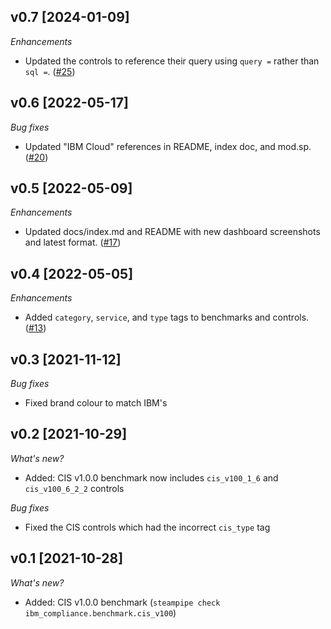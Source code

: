 ## v0.7 [2024-01-09]

_Enhancements_

- Updated the controls to reference their query using `query =` rather than `sql =`. ([#25](https://github.com/turbot/steampipe-mod-ibm-compliance/pull/25))

## v0.6 [2022-05-17]

_Bug fixes_

- Updated "IBM Cloud" references in README, index doc, and mod.sp. ([#20](https://github.com/turbot/steampipe-mod-ibm-compliance/pull/20))

## v0.5 [2022-05-09]

_Enhancements_

- Updated docs/index.md and README with new dashboard screenshots and latest format. ([#17](https://github.com/turbot/steampipe-mod-ibm-compliance/pull/17))

## v0.4 [2022-05-05]

_Enhancements_

- Added `category`, `service`, and `type` tags to benchmarks and controls. ([#13](https://github.com/turbot/steampipe-mod-ibm-compliance/pull/13))

## v0.3 [2021-11-12]

_Bug fixes_

- Fixed brand colour to match IBM's

## v0.2 [2021-10-29]

_What's new?_

- Added: CIS v1.0.0 benchmark now includes `cis_v100_1_6` and `cis_v100_6_2_2` controls

_Bug fixes_

- Fixed the CIS controls which had the incorrect `cis_type` tag

## v0.1 [2021-10-28]

_What's new?_

- Added: CIS v1.0.0 benchmark (`steampipe check ibm_compliance.benchmark.cis_v100`)
